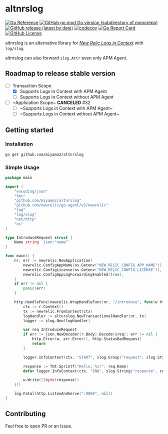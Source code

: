 # altnrslog

[![Go Reference](https://pkg.go.dev/badge/github.com/miyamo2/altnrslog.svg)](https://pkg.go.dev/github.com/miyamo2/altnrslog)
[![GitHub go.mod Go version (subdirectory of monorepo)](https://img.shields.io/github/go-mod/go-version/miyamo2/altnrslog?logo=go&style=flat-square)](https://img.shields.io/github/go-mod/go-version/miyamo2/altnrslog?logo=go&style=flat-square)
[![GitHub release (latest by date)](https://img.shields.io/github/v/release/miyamo2/altnrslog?style=flat-square)](https://img.shields.io/github/v/release/miyamo2/altnrslog?style=flat-square)
[![codecov](https://codecov.io/gh/miyamo2/altnrslog/graph/badge.svg?token=GLLLYODW45)](https://codecov.io/gh/miyamo2/altnrslog)
[![Go Report Card](https://goreportcard.com/badge/github.com/miyamo2/altnrslog)](https://goreportcard.com/report/github.com/miyamo2/altnrslog)
[![GitHub License](https://img.shields.io/github/license/miyamo2/altnrslog?style=flat-square&color=blue)](https://img.shields.io/github/license/miyamo2/altnrslog?style=flat-square&color=blue)

altnrslog is an alternative library for [_New Relic Logs in Context_](https://docs.newrelic.com/docs/logs/logs-context/logs-in-context/) with `log/slog`.

altnrslog can also forward `slog.Attr` even only APM Agent.

## Roadmap to release stable version

- [ ] Transaction Scope
  - [x] Supports Logs in Context with APM Agent
  - [ ] Supports Logs in Context without APM Agent
- [ ] ~Application Scope~ **CANCELED** #32
  - [ ] ~Supports Logs in Context with APM Agent~
  - [ ] ~Supports Logs in Context without APM Agent~

## Getting started

### Installation

```sh
go get github.com/miyamo2/altnrslog
```

### Simple Usage

```go
package main

import (
	"encoding/json"
	"fmt"
	"github.com/miyamo2/altnrslog"
	"github.com/newrelic/go-agent/v3/newrelic"
	"log"
	"log/slog"
	"net/http"
	"os"
)

type IntroduceRequest struct {
	Name string `json:"name"`
}

func main() {
	nr, err := newrelic.NewApplication(
		newrelic.ConfigAppName(os.Getenv("NEW_RELIC_CONFIG_APP_NAME")),
		newrelic.ConfigLicense(os.Getenv("NEW_RELIC_CONFIG_LICENSE")),
		newrelic.ConfigAppLogForwardingEnabled(true),
	)
	if err != nil {
		panic(err)
	}

	http.HandleFunc(newrelic.WrapHandleFunc(nr, "/introduce", func(w http.ResponseWriter, r *http.Request) {
		ctx := r.Context()
		tx := newrelic.FromContext(ctx)
		logHandler := altnrslog.NewTransactionalHandler(nr, tx)
		logger := slog.New(logHandler)

		var req IntroduceRequest
		if err := json.NewDecoder(r.Body).Decode(&req); err != nil {
			http.Error(w, err.Error(), http.StatusBadRequest)
			return
		}

		logger.InfoContext(ctx, "START", slog.Group("request", slog.String("name", req.Name)))

		response := fmt.Sprintf("Hello, %s!", req.Name)
		defer logger.InfoContext(ctx, "END", slog.String("response", response))

		w.Write([]byte(response))
	}))

	log.Fatal(http.ListenAndServe(":8080", nil))
}

```

## Contributing

Feel free to open PR or an Issue.